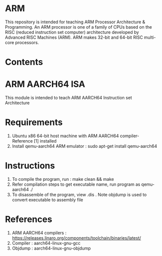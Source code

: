 
ARM
====
This repository is intended for teaching ARM Processor Architecture & Programming.  An ARM processor is one of a family of CPUs based on the RISC (reduced instruction set computer) architecture developed by Advanced RISC Machines (ARM). ARM makes 32-bit and 64-bit RISC multi-core processors.

Contents
========

ARM AARCH64 ISA 
=================

This module is intended to teach ARM AARCH64 Instruction set Architecture

Requirements 
=============
1. Ubuntu x86 64-bit host machine with ARM AARCH64 compiler-Reference [1] installed 
2. Install qemu-aarch64 ARM emulator :  sudo apt-get install qemu-aarch64


Instructions 
=============
1. To compile the program, run :  make clean  &&  make
2. Refer compilation steps to get executable name, run program as qemu-aarch64 ./<executable>
3. To disassemble of the program, view <executable>.dis . Note objdump is used to convert executable to assembly file


References
===========
1. ARM AARCH64 compilers : https://releases.linaro.org/components/toolchain/binaries/latest/
2. Compiler : aarch64-linux-gnu-gcc
3. Objdump  : aarch64-linux-gnu-objdump
